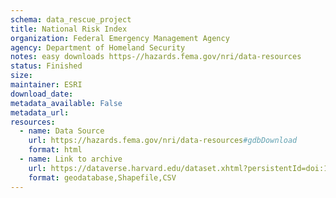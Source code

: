 ```yaml
---
schema: data_rescue_project 
title: National Risk Index
organization: Federal Emergency Management Agency
agency: Department of Homeland Security
notes: easy downloads https-//hazards.fema.gov/nri/data-resources
status: Finished
size: 
maintainer: ESRI
download_date: 
metadata_available: False
metadata_url: 
resources:
  - name: Data Source
    url: https://hazards.fema.gov/nri/data-resources#gdbDownload
    format: html
  - name: Link to archive
    url: https://dataverse.harvard.edu/dataset.xhtml?persistentId=doi:10.7910/DVN/JSQ8KZ
    format: geodatabase,Shapefile,CSV
---
```

